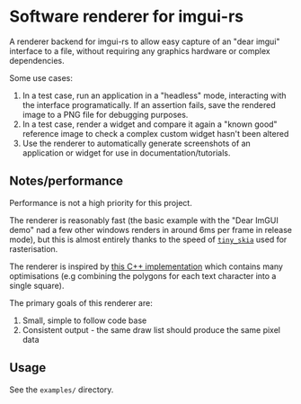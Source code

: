 # Software renderer for imgui-rs

A renderer backend for imgui-rs to allow easy capture of an "dear imgui" interface to a file, without requiring any graphics hardware or complex dependencies.

Some use cases:

1. In a test case, run an application in a "headless" mode, interacting with the interface programatically. If an assertion fails, save the rendered image to a PNG file for debugging purposes.
2. In a test case, render a widget and compare it again a "known good" reference image to check a complex custom widget hasn't been altered
3. Use the renderer to automatically generate screenshots of an application or widget for use in documentation/tutorials.


## Notes/performance

Performance is not a high priority for this project.

The renderer is reasonably fast (the basic example with the "Dear ImGUI demo" nad a few other windows renders in around 6ms per frame in release mode), but this is almost entirely thanks to the speed of [`tiny_skia`](https://github.com/RazrFalcon/tiny-skia) used for rasterisation.

The renderer is inspired by [this C++ implementation](https://github.com/emilk/imgui_software_renderer/blob/master/src/imgui_sw.cpp) which contains many optimisations (e.g combining the polygons for each text character into a single square).

The primary goals of this renderer are:

1. Small, simple to follow code base
2. Consistent output - the same draw list should produce the same pixel data


## Usage

See the `examples/` directory.
